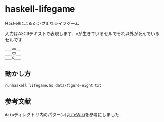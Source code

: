# haskell-lifegame
Haskellによるシンプルなライフゲーム

入力はASCIIテキストで表現します．`x`が生きているセルでそれ以外が死んでいるセルです．

```
___xx__
___xx__
___x___
```

## 動かし方
```shell
runhaskell lifegame.hs data/figure-eight.txt
```

## 参考文献
`data`ディレクトリ内のパターンは[LifeWiki](http://www.conwaylife.com/wiki/Main_Page)を参考にしました．
